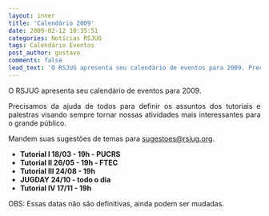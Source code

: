 ```yaml
---
layout: inner
title: 'Calendário 2009'
date: 2009-02-12 10:35:51
categories: Notícias RSJUG
tags: Calendário Eventos
post_author: gustavo
comments: false
lead_text: 'O RSJUG apresenta seu calendário de eventos para 2009. Precisamos da ajuda de todos para definir os assuntos dos tutoriais e palestras visando sempre tornar nossas atividades mais interessantes para o grande público. Mandem suas sugestões de temas para su...'
---
```


O RSJUG apresenta seu calendário de eventos para 2009.
<p style="text-align: justify;">Precisamos da ajuda de todos para definir os assuntos dos tutoriais e palestras visando sempre tornar nossas atividades mais interessantes para o grande público.</p>
<p style="text-align: justify;">Mandem suas sugestões de temas para <a href="mailto:sugestoes@rsjug.org">sugestoes@rsjug.org</a>.</p>

<ul>
	<li><strong>Tutorial I 18/03 - 19h - PUCRS
</strong></li>
	<li><strong>Tutorial II 26/05</strong><strong> - 19h - FTEC
</strong></li>
	<li><strong>Tutorial III 24/08</strong><strong> - 19h</strong></li>
	<li><strong>JUGDAY 24/10 - todo o dia
</strong></li>
	<li><strong>Tutorial IV 17/11</strong><strong> - 19h</strong></li>
</ul>
OBS: Essas datas não são definitivas, ainda podem ser mudadas.